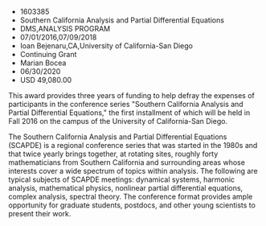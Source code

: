 
* 1603385
* Southern California Analysis and Partial Differential Equations
* DMS,ANALYSIS PROGRAM
* 07/01/2016,07/09/2018
* Ioan Bejenaru,CA,University of California-San Diego
* Continuing Grant
* Marian Bocea
* 06/30/2020
* USD 49,080.00

This award provides three years of funding to help defray the expenses of
participants in the conference series "Southern California Analysis and Partial
Differential Equations," the first installment of which will be held in Fall
2016 on the campus of the University of California-San Diego.

The Southern California Analysis and Partial Differential Equations (SCAPDE) is
a regional conference series that was started in the 1980s and that twice yearly
brings together, at rotating sites, roughly forty mathematicians from Southern
California and surrounding areas whose interests cover a wide spectrum of topics
within analysis. The following are typical subjects of SCAPDE meetings:
dynamical systems, harmonic analysis, mathematical physics, nonlinear partial
differential equations, complex analysis, spectral theory. The conference format
provides ample opportunity for graduate students, postdocs, and other young
scientists to present their work.
